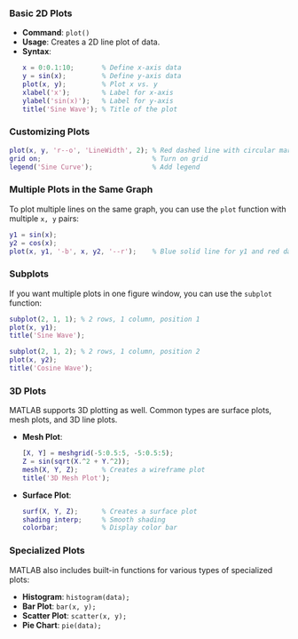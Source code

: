 
### Basic 2D Plots
- **Command**: `plot()`
- **Usage**: Creates a 2D line plot of data.
- **Syntax**:
  ```matlab
  x = 0:0.1:10;       % Define x-axis data
  y = sin(x);         % Define y-axis data
  plot(x, y);         % Plot x vs. y
  xlabel('x');        % Label for x-axis
  ylabel('sin(x)');   % Label for y-axis
  title('Sine Wave'); % Title of the plot
  ```

### Customizing Plots
  ```matlab
  plot(x, y, 'r--o', 'LineWidth', 2); % Red dashed line with circular markers
  grid on;                            % Turn on grid
  legend('Sine Curve');               % Add legend
  ```

### Multiple Plots in the Same Graph
To plot multiple lines on the same graph, you can use the `plot` function with multiple `x, y` pairs:
  ```matlab
  y1 = sin(x);
  y2 = cos(x);
  plot(x, y1, '-b', x, y2, '--r');    % Blue solid line for y1 and red dashed line for y2
  ```

### Subplots
If you want multiple plots in one figure window, you can use the `subplot` function:
  ```matlab
  subplot(2, 1, 1); % 2 rows, 1 column, position 1
  plot(x, y1);
  title('Sine Wave');

  subplot(2, 1, 2); % 2 rows, 1 column, position 2
  plot(x, y2);
  title('Cosine Wave');
  ```

### 3D Plots
MATLAB supports 3D plotting as well. Common types are surface plots, mesh plots, and 3D line plots.

- **Mesh Plot**:
  ```matlab
  [X, Y] = meshgrid(-5:0.5:5, -5:0.5:5);
  Z = sin(sqrt(X.^2 + Y.^2));
  mesh(X, Y, Z);      % Creates a wireframe plot
  title('3D Mesh Plot');
  ```

- **Surface Plot**:
  ```matlab
  surf(X, Y, Z);      % Creates a surface plot
  shading interp;     % Smooth shading
  colorbar;           % Display color bar
  ```

### Specialized Plots
MATLAB also includes built-in functions for various types of specialized plots:
- **Histogram**: `histogram(data);`
- **Bar Plot**: `bar(x, y);`
- **Scatter Plot**: `scatter(x, y);`
- **Pie Chart**: `pie(data);`